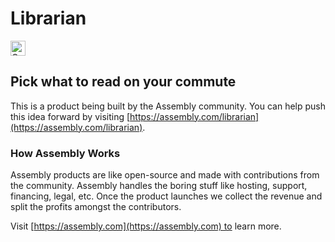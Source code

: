 # Librarian

<a href="https://assembly.com/librarian/bounties"><img src="https://asm-badger.herokuapp.com/librarian/badges/tasks.svg" height="24px" alt="Open Tasks" /></a>

## Pick what to read on your commute

This is a product being built by the Assembly community. You can help push this idea forward by visiting [https://assembly.com/librarian](https://assembly.com/librarian).

### How Assembly Works

Assembly products are like open-source and made with contributions from the community. Assembly handles the boring stuff like hosting, support, financing, legal, etc. Once the product launches we collect the revenue and split the profits amongst the contributors.

Visit [https://assembly.com](https://assembly.com) to learn more.
